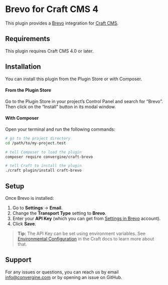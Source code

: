 # Brevo for Craft CMS 4

This plugin provides a [Brevo](http://www.brevo.com/) integration for [Craft CMS](https://craftcms.com/).

## Requirements

This plugin requires Craft CMS 4.0 or later.

## Installation

You can install this plugin from the Plugin Store or with Composer.

#### From the Plugin Store

Go to the Plugin Store in your project’s Control Panel and search for “Brevo”. Then click on the “Install” button in its modal window.

#### With Composer

Open your terminal and run the following commands:

```bash
# go to the project directory
cd /path/to/my-project.test

# tell Composer to load the plugin
composer require convergine/craft-brevo

# tell Craft to install the plugin
./craft plugin/install craft-brevo
```

## Setup

Once Brevo is installed:

1. Go to **Settings** → **Email**.
2. Change the **Transport Type** setting to **Brevo**.
3. Enter your **API Key** (which you can get from [Settings in Brevo](https://app.brevo.com/settings/keys/api) account).
4. Click **Save**.

> **Tip:** The API Key can be set using environment variables. See [Environmental Configuration](https://craftcms.com/docs/4.x/config/#environmental-configuration) in the Craft docs to learn more about that.

## Support

For any issues or questions, you can reach us by email info@convergine.com or by opening an issue on GitHub.
